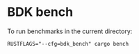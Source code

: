# BDK bench

To run benchmarks in the current directory:
    
`RUSTFLAGS="--cfg=bdk_bench" cargo bench`
